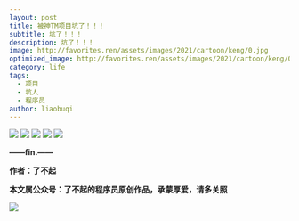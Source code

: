 ```yaml
---
layout: post
title: 被神TM项目坑了！！！
subtitle: 坑了！！！
description: 坑了！！！
image: http://favorites.ren/assets/images/2021/cartoon/keng/0.jpg
optimized_image: http://favorites.ren/assets/images/2021/cartoon/keng/0.jpg
category: life
tags:
  - 项目
  - 坑人
  - 程序员
author: liaobuqi
---
```




![](http://favorites.ren/assets/images/2021/cartoon/bianbie/640.jpeg)
![](http://favorites.ren/assets/images/2021/cartoon/keng/640.jpeg)
![](http://favorites.ren/assets/images/2021/cartoon/keng/640-1.jpeg)
![](http://favorites.ren/assets/images/2021/cartoon/keng/640-2.jpeg)
![](http://favorites.ren/assets/images/2021/cartoon/keng/640.png)

**——fin.——**

**作者：了不起**

**本文属公众号：了不起的程序员原创作品，承蒙厚爱，请多关照**

![](http://favorites.ren/assets/images/2021/cartoon/moyu/640-3.jpeg)

